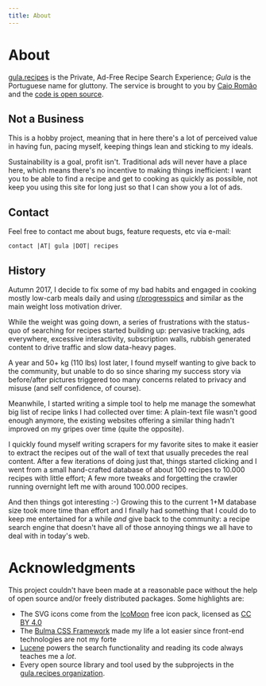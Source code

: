 ```yaml
---
title: About
---
```


# About

[gula.recipes][gula] is the Private, Ad-Free Recipe Search Experience;
*Gula* is the Portuguese name for gluttony. The service is brought to
you by [Caio Romão][me] and the [code is open source][code].

[gula]: https://gula.recipes
[me]: https://caio.co
[code]: https://github.com/gula-recipes

## Not a Business

This is a hobby project, meaning that in here there's a lot of
perceived value in having fun, pacing myself, keeping things lean and
sticking to my ideals.

Sustainability is a goal, profit isn't. Traditional ads will never have
a place here, which means there's no incentive to making things
inefficient: I want you to be able to find a recipe and get to cooking
as quickly as possible, not keep you using this site for long just so
that I can show you a lot of ads.

## Contact

Feel free to contact me about bugs, feature requests, etc via e-mail:

    contact |AT| gula |DOT| recipes

## History

Autumn 2017, I decide to fix some of my bad habits and engaged in
cooking mostly low-carb meals daily and using [r/progresspics][pp]
and similar as the main weight loss motivation driver.

[pp]: https://www.reddit.com/r/progresspics/

While the weight was going down, a series of frustrations with the
status-quo of searching for recipes started building up: pervasive
tracking, ads everywhere, excessive interactivity, subscription walls,
rubbish generated content to drive traffic and slow data-heavy pages.

A year and 50+ kg (110 lbs) lost later, I found myself wanting to give
back to the community, but unable to do so since sharing my success
story via before/after pictures triggered too many concerns related to
privacy and misuse (and self confidence, of course).

Meanwhile, I started writing a simple tool to help me manage the
somewhat big list of recipe links I had collected over time:
A plain-text file wasn't good enough anymore, the existing websites
offering a similar thing hadn't improved on my gripes over time (quite
the opposite).

I quickly found myself writing scrapers for my favorite sites to make
it easier to extract the recipes out of the wall of text that usually
precedes the real content. After a few iterations of doing just that,
things started clicking and I went from a small hand-crafted database
of about 100 recipes to 10.000 recipes with little effort; A few more
tweaks and forgetting the crawler running overnight left me with
around 100.000 recipes.

And then things got interesting :-) Growing this to the current 1+M
database size took more time than effort and I finally had something
that I could do to keep me entertained for a while _and_ give back to
the community: a recipe search engine that doesn't have all of those
annoying things we all have to deal with in today's web.

# Acknowledgments

This project couldn't have been made at a reasonable pace without
the help of open source and/or freely distributed packages. Some
highlights are:

* The SVG icons come from the [IcoMoon](https://icomoon.io/) free icon
  pack, licensed as [CC BY 4.0][cc]
* The [Bulma CSS Framework](https://bulma.io/) made my life a lot easier
  since front-end technologies are not my forte
* [Lucene](https://lucene.apache.org/core/) powers the search
  functionality and reading its code always teaches me a _lot_.
* Every open source library and tool used by the subprojects in the
  [gula.recipes organization][code].

[cc]: https://creativecommons.org/licenses/by/4.0/
